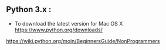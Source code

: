 ## Python 3.x :

* To download the latest version for Mac OS X 
  https://www.python.org/downloads/ 
  
 https://wiki.python.org/moin/BeginnersGuide/NonProgrammers



